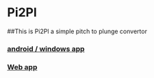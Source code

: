 # Pi2Pl
##This is Pi2Pl a simple pitch to plunge convertor
### [android / windows app](https://build.phonegap.com/apps/1375333/share/ )
### [Web app](http://arijitlaik.github.io/Pi2Pl/)
